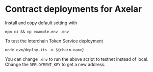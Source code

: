 # Contract deployments for Axelar

Install and copy default setting with 
```
npm ci && cp example.env .env
```

To test the Interchain Token Service deployment
```
node evm/deploy-its -n ${chain-name}
```
You can change `.env` to run the above script to testnet instead of local. Change the `DEPLOYMENT_KEY` to get a new address.

